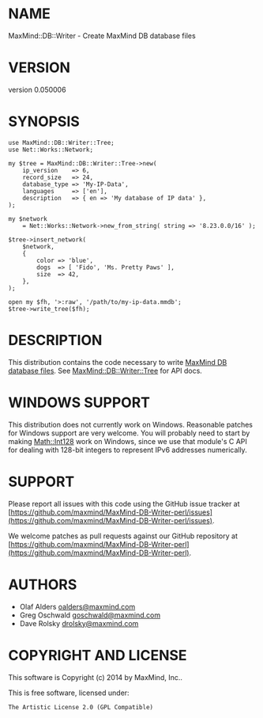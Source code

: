 # NAME

MaxMind::DB::Writer - Create MaxMind DB database files

# VERSION

version 0.050006

# SYNOPSIS

    use MaxMind::DB::Writer::Tree;
    use Net::Works::Network;

    my $tree = MaxMind::DB::Writer::Tree->new(
        ip_version    => 6,
        record_size   => 24,
        database_type => 'My-IP-Data',
        languages     => ['en'],
        description   => { en => 'My database of IP data' },
    );

    my $network
        = Net::Works::Network->new_from_string( string => '8.23.0.0/16' );

    $tree->insert_network(
        $network,
        {
            color => 'blue',
            dogs  => [ 'Fido', 'Ms. Pretty Paws' ],
            size  => 42,
        },
    );

    open my $fh, '>:raw', '/path/to/my-ip-data.mmdb';
    $tree->write_tree($fh);

# DESCRIPTION

This distribution contains the code necessary to write [MaxMind DB database
files](http://maxmind.github.io/MaxMind-DB/). See [MaxMind::DB::Writer::Tree](https://metacpan.org/pod/MaxMind::DB::Writer::Tree)
for API docs.

# WINDOWS SUPPORT

This distribution does not currently work on Windows. Reasonable patches for
Windows support are very welcome. You will probably need to start by making
[Math::Int128](https://metacpan.org/pod/Math::Int128) work on Windows, since we use that module's C API for dealing
with 128-bit integers to represent IPv6 addresses numerically.

# SUPPORT

Please report all issues with this code using the GitHub issue tracker at
[https://github.com/maxmind/MaxMind-DB-Writer-perl/issues](https://github.com/maxmind/MaxMind-DB-Writer-perl/issues).

We welcome patches as pull requests against our GitHub repository at
[https://github.com/maxmind/MaxMind-DB-Writer-perl](https://github.com/maxmind/MaxMind-DB-Writer-perl).

# AUTHORS

- Olaf Alders <oalders@maxmind.com>
- Greg Oschwald <goschwald@maxmind.com>
- Dave Rolsky <drolsky@maxmind.com>

# COPYRIGHT AND LICENSE

This software is Copyright (c) 2014 by MaxMind, Inc..

This is free software, licensed under:

    The Artistic License 2.0 (GPL Compatible)
